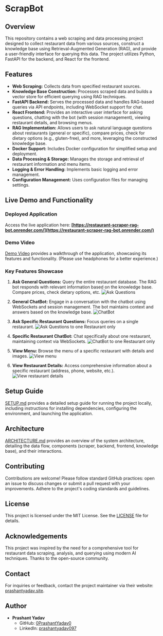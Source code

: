 # ScrapBot

## Overview

This repository contains a web scraping and data processing project designed to collect restaurant data from various sources, construct a knowledge base using Retrieval-Augmented Generation (RAG), and provide a user-friendly interface for querying this data. The project utilizes Python, FastAPI for the backend, and React for the frontend.

## Features

-   **Web Scraping:** Collects data from specified restaurant sources.
-   **Knowledge Base Construction:** Processes scraped data and builds a vector store for efficient querying using RAG techniques.
-   **FastAPI Backend:** Serves the processed data and handles RAG-based queries via API endpoints, including WebSocket support for chat.
-   **React Frontend:** Provides an interactive user interface for asking questions, chatting with the bot (with session management), viewing restaurant details, and browsing menus.
-   **RAG Implementation:** Allows users to ask natural language questions about restaurants (general or specific), compare prices, check for dietary options (e.g., gluten-free), and more, leveraging the constructed knowledge base.
-   **Docker Support:** Includes Docker configuration for simplified setup and deployment.
-   **Data Processing & Storage:** Manages the storage and retrieval of restaurant information and menu items.
-   **Logging & Error Handling:** Implements basic logging and error management.
-   **Configuration Management:** Uses configuration files for managing settings.

## Live Demo and Functionality

### Deployed Application

Access the live application here: **[https://restaurant-scraper-rag-bot.onrender.com/](https://restaurant-scraper-rag-bot.onrender.com/)**

### Demo Video

[Demo Video](https://youtu.be/pDOFJSV_tNQ?si=QwroCY3DM35uH0lv) provides a walkthrough of the application, showcasing its features and functionality. (Please use headphones for a better experience.)

### Key Features Showcase

1.  **Ask General Questions:** Query the entire restaurant database. The RAG bot responds with relevant information based on the knowledge base. Compare prices, check dietary options, etc.
    ![Ask Questions](assets/ask-question.png)

2.  **General ChatBot:** Engage in a conversation with the chatbot using WebSockets and session management. The bot maintains context and answers based on the knowledge base.
    ![ChatBot](assets/chatbot.png)

3.  **Ask Specific Restaurant Questions:** Focus queries on a single restaurant.
    ![Ask Questions to one Restaurant only](assets/ask-question-id.png)

4.  **Specific Restaurant ChatBot:** Chat specifically about one restaurant, maintaining context via WebSockets.
    ![ChatBot to one Restaurant only](assets/chatbot-id.png)

5.  **View Menu:** Browse the menu of a specific restaurant with details and images.
    ![View menu](assets/view-menu.png)

6.  **View Restaurant Details:** Access comprehensive information about a specific restaurant (address, phone, website, etc.).
    ![View restaurant details](assets/restaurant-info.png)

## Setup Guide

[SETUP.md](SETUP.md) provides a detailed setup guide for running the project locally, including instructions for installing dependencies, configuring the environment, and launching the application.

## Architecture

[ARCHITECTURE.md](ARCHITECTURE.md) provides an overview of the system architecture, detailing the data flow, components (scraper, backend, frontend, knowledge base), and their interactions.

## Contributing

Contributions are welcome! Please follow standard GitHub practices: open an issue to discuss changes or submit a pull request with your improvements. Adhere to the project's coding standards and guidelines.

## License

This project is licensed under the MIT License. See the [LICENSE](LICENSE) file for details.

## Acknowledgements

This project was inspired by the need for a comprehensive tool for restaurant data scraping, analysis, and querying using modern AI techniques. Thanks to the open-source community.

## Contact

For inquiries or feedback, contact the project maintainer via their website: [prashantyadav.site](https://prashantyadav.site).

## Author

-   **Prashant Yadav**
    -   GitHub: [0PrashantYadav0](https://github.com/0PrashantYadav0)
    -   LinkedIn: [prashantyadav097](https://www.linkedin.com/in/prashantyadav097/)
